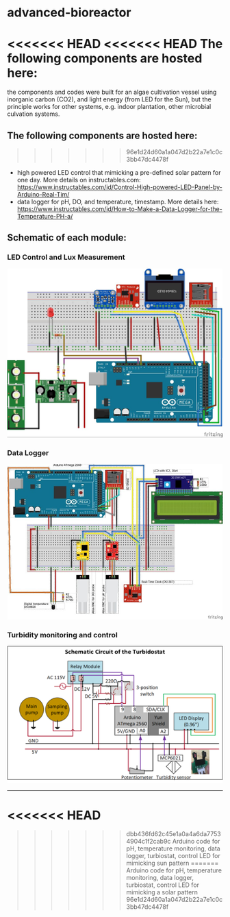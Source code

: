 # advanced-bioreactor
<<<<<<< HEAD
<<<<<<< HEAD
The following components are hosted here:
=======
the components and codes were built for an algae cultivation vessel using inorganic carbon (CO2), and light energy (from LED for the Sun), but the principle works for other systems, e.g. indoor plantation, other microbial culvation systems.

## The following components are hosted here:
>>>>>>> 96e1d24d60a1a047d2b22a7e1c0c3bb47dc4478f
- high powered LED control that mimicking a pre-defined solar pattern for one day. More details on instructables.com: https://www.instructables.com/id/Control-High-powered-LED-Panel-by-Arduino-Real-Tim/
- data logger for pH, DO, and temperature, timestamp. More details here: https://www.instructables.com/id/How-to-Make-a-Data-Logger-for-the-Temperature-PH-a/

## Schematic of each module:
### LED Control and Lux Measurement

<p align="center">
  <img src="https://github.com/binh-bk/advanced-bioreactor/blob/master/LED%20control.jpg"/>
</p>

### Data Logger
<p align="center">
  <img src="https://github.com/binh-bk/advanced-bioreactor/blob/master/data%20logger_pH_temp_DO.jpg"/>
</p>


### Turbidity monitoring and control
<p align="center">
  <img src="https://github.com/binh-bk/advanced-bioreactor/blob/master/turbidostat.png"/>
</p>

----
<<<<<<< HEAD
=======
>>>>>>> dbb436fd62c45e1a0a4a6da77534904c1f2cab9c
Arduino code for pH, temperature monitoring, data logger, turbiostat, control LED for mimicking sun pattern
=======
Arduino code for pH, temperature monitoring, data logger, turbiostat, control LED for mimicking a solar pattern
>>>>>>> 96e1d24d60a1a047d2b22a7e1c0c3bb47dc4478f
